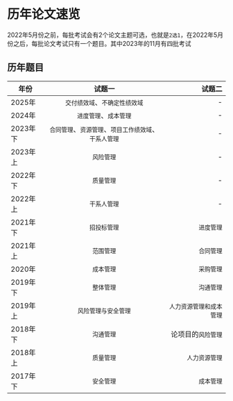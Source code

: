 # 历年论文速览

2022年5月份之前，每批考试会有2个论文主题可选，也就是`2选1`，在2022年5月份之后，每批论文考试只有一个题目。其中2023年的11月有四批考试

## 历年题目
| 年份   |    试题一    | 试题二 |
| ----- | :--------: | -----: |
| 2025年 | `交付绩效域`、`不确定性绩效域` |   -   |
| 2024年 | `进度管理`、`成本管理` |   -   |
| 2023年下 | `合同管理`、`资源管理`、`项目工作绩效域`、`干系人管理` |  - |
| 2023年上 | `风险管理` |     - |
| 2022年下 | `质量管理` |     - |
| 2022年上 | `干系人管理` |     - |
| 2021年下 | `招投标管理` |    `进度管理` |
| 2021年上 | `范围管理` |  `合同管理`    |
| 2020年 | `成本管理` |     `采购管理` |
| 2019年下 | `整体管理` |     `沟通管理` |
| 2019年上 | `风险管理与安全管理` | `人力资源管理和成本管理` |
| 2018年下 | `沟通管理` |     论项目的`风险管理` |
| 2018年上 | `质量管理` |     `人力资源管理` |
| 2017年下 | `安全管理` |     `成本管理` |
